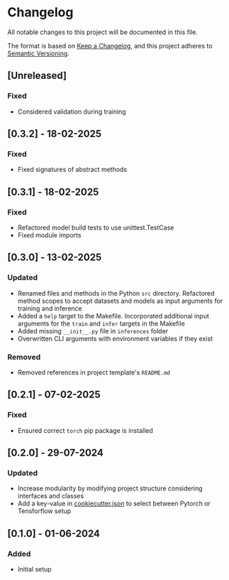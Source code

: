 # Changelog

All notable changes to this project will be documented in this file.

The format is based on [Keep a Changelog](https://keepachangelog.com/en/1.0.0/),
and this project adheres to [Semantic Versioning](https://semver.org/spec/v2.0.0.html).

## [Unreleased]

### Fixed

- Considered validation during training

## [0.3.2] - 18-02-2025

### Fixed 

- Fixed signatures of abstract methods

## [0.3.1] - 18-02-2025

### Fixed 

- Refactored model build tests to use unittest.TestCase
- Fixed module imports

## [0.3.0] - 13-02-2025

### Updated

- Renamed files and methods in the Python `src` directory. Refactored method scopes to accept datasets and models as input arguments for training and inference
- Added a `help` target to the Makefile. Incorporated additional input arguments for the `train` and `infer` targets in the Makefile
- Added missing `__init__.py` file in `inferences` folder
- Overwritten CLI arguments with environment variables if they exist

### Removed

- Removed references in project template's `README.md`

## [0.2.1] - 07-02-2025

### Fixed

- Ensured correct `torch` pip package is installed

## [0.2.0] - 29-07-2024

### Updated

- Increase modularity by modifying project structure considering interfaces and classes
- Add a key-value in [cookiecutter.json](./cookiecutter.json) to select between Pytorch or Tensforflow setup 

## [0.1.0] - 01-06-2024

### Added

- Initial setup